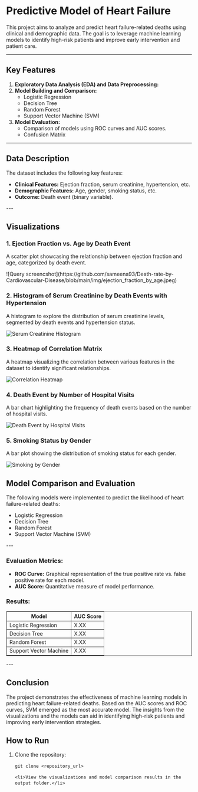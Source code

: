 <h1>Predictive Model of Heart Failure </h1>

<p>This project aims to analyze and predict heart failure-related deaths using clinical and demographic data. The goal is to leverage machine learning models to identify high-risk patients and improve early intervention and patient care.</p>

---
<h2>Key Features</h2>
<ol>
    <li><strong>Exploratory Data Analysis (EDA) and Data Preprocessing:</strong>
    </li>
    <li><strong>Model Building and Comparison:</strong>
        <ul>
            <li>Logistic Regression</li>
            <li>Decision Tree</li>
            <li>Random Forest</li>
            <li>Support Vector Machine (SVM)</li>
        </ul>
    </li>
    <li><strong>Model Evaluation:</strong>
        <ul>
            <li>Comparison of models using ROC curves and AUC scores.</li>
            <li>Confusion Matrix</li>
        </ul>
    </li>
</ol>

---
<h2>Data Description</h2>
<p>The dataset includes the following key features:</p>
<ul>
    <li><strong>Clinical Features:</strong> Ejection fraction, serum creatinine, hypertension, etc.</li>
    <li><strong>Demographic Features:</strong> Age, gender, smoking status, etc.</li>
    <li><strong>Outcome:</strong> Death event (binary variable).</li>
</ul>
---

<h2>Visualizations</h2>
<h3>1. Ejection Fraction vs. Age by Death Event</h3>
<p>A scatter plot showcasing the relationship between ejection fraction and age, categorized by death event.</p>
![Query screencshot](https://github.com/sameena93/Death-rate-by-Cardiovascular-Disease/blob/main/img/ejection_fraction_by_age.jpeg)

<h3>2. Histogram of Serum Creatinine by Death Events with Hypertension</h3>
<p>A histogram to explore the distribution of serum creatinine levels, segmented by death events and hypertension status.</p>
<img src="images/serum_creatinine_histogram.png" alt="Serum Creatinine Histogram">

<h3>3. Heatmap of Correlation Matrix</h3>
<p>A heatmap visualizing the correlation between various features in the dataset to identify significant relationships.</p>
<img src="images/correlation_heatmap.png" alt="Correlation Heatmap">

<h3>4. Death Event by Number of Hospital Visits</h3>
<p>A bar chart highlighting the frequency of death events based on the number of hospital visits.</p>
<img src="images/death_event_hospital_visits.png" alt="Death Event by Hospital Visits">

<h3>5. Smoking Status by Gender</h3>
<p>A bar plot showing the distribution of smoking status for each gender.</p>
<img src="images/smoking_by_gender.png" alt="Smoking by Gender">

<h2>Model Comparison and Evaluation</h2>
<p>The following models were implemented to predict the likelihood of heart failure-related deaths:</p>
<ul>
    <li>Logistic Regression</li>
    <li>Decision Tree</li>
    <li>Random Forest</li>
    <li>Support Vector Machine (SVM)</li>
</ul>
---
<h3>Evaluation Metrics:</h3>
<ul>
    <li><strong>ROC Curve:</strong> Graphical representation of the true positive rate vs. false positive rate for each model.</li>
    <li><strong>AUC Score:</strong> Quantitative measure of model performance.</li>
</ul>

<h3>Results:</h3>
<table border="1">
    <tr>
        <th>Model</th>
        <th>AUC Score</th>
    </tr>
    <tr>
        <td>Logistic Regression</td>
        <td>X.XX</td>
    </tr>
    <tr>
        <td>Decision Tree</td>
        <td>X.XX</td>
    </tr>
    <tr>
        <td>Random Forest</td>
        <td>X.XX</td>
    </tr>
    <tr>
        <td>Support Vector Machine</td>
        <td>X.XX</td>
    </tr>
</table>
---
<h2>Conclusion</h2>
<p>The project demonstrates the effectiveness of machine learning models in predicting heart failure-related deaths. Based on the AUC scores and ROC curves, SVM emerged as the most accurate model. The insights from the visualizations and the models can aid in identifying high-risk patients and improving early intervention strategies.</p>

<h2>How to Run</h2>
<ol>
    <li>Clone the repository:
        <pre><code>git clone &lt;repository_url&gt;</code></pre>
    </li>
 
    <li>View the visualizations and model comparison results in the output folder.</li>
</ol>



